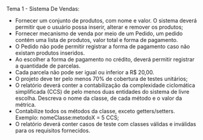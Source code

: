 Tema 1 - Sistema De Vendas:
- Fornecer um conjunto de produtos, com nome e valor. O sistema deverá permitir que o usuário possa inserir, alterar e remover os produtos;
- Fornecer mecanismo de venda por meio de um Pedido, um pedido contém uma lista de produtos, valor total e forma de pagamento.
- O Pedido não pode permitir registrar a forma de pagamento caso não existam produtos inseridos.
- Ao escolher a forma de pagamento no crédito, deverá permitir registrar a quantidade de parcelas.
- Cada parcela não pode ser igual ou inferior a R$ 20,00.
- O projeto deve ter pelo menos 70% de cobertura de testes unitários;
- O relatório deverá conter a contabilização da complexidade ciclomática simplificada (CCS) de pelo menos duas entidades do sistema de livre escolha. Descreva o nome da classe, de cada método e o valor da métrica.
- Contabilize todos os métodos da classe, exceto getters/setters. Exemplo: nomeClasse:metodoX = 5 CCS;
- O relatório deverá conter casos de teste com classes válidas e inválidas para os requisitos fornecidos.
